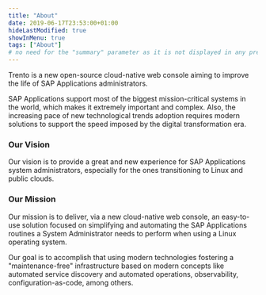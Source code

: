 ```yaml
---
title: "About"
date: 2019-06-17T23:53:00+01:00
hideLastModified: true
showInMenu: true
tags: ["About"]
# no need for the "summary" parameter as it is not displayed in any previews
---
```

Trento is a new open-source cloud-native web console aiming to improve the life of SAP Applications administrators. 

SAP Applications support most of the biggest mission-critical systems in the world, which makes it extremely important and complex. Also, the increasing pace of new technological trends adoption requires modern solutions to support the speed imposed by the digital transformation era.    

### Our Vision

Our vision is to provide a great and new experience for SAP Applications system administrators, especially for the ones transitioning to Linux and public clouds.

### Our Mission

Our mission is to deliver, via a new cloud-native web console, an easy-to-use solution focused on simplifying and automating the SAP Applications routines a System Administrator needs to perform when using a Linux operating system.

Our goal is to accomplish that using modern technologies fostering a "maintenance-free" infrastructure based on modern concepts like automated service discovery and automated operations, observability, configuration-as-code, among others. 


